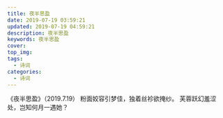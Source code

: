 ```yaml
---
title: 夜半思盈
date: 2019-07-19 03:59:21
updated: 2019-07-19 04:59:21
description: 夜半思盈
keywords: 夜半思盈
cover: 
top_img: 
tags:
  - 诗词
categories:
  - 诗词
---
```




《夜半思盈》（2019.7.19）
粉面姣容引梦佳，独着丝袗欲掩纱。
芙蓉跃幻羞涩处，岂知何月一遇她？